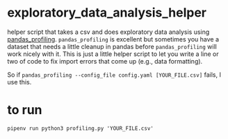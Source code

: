 # exploratory_data_analysis_helper
helper script that takes a csv and does exploratory data analysis using [pandas_profiling](https://github.com/pandas-profiling/pandas-profiling).
`pandas_profiling` is excellent but sometimes you have a dataset that needs a little cleanup in pandas before `pandas_profiling` will work nicely with it.  This is just a little helper script to let you write a line or two of code to fix import errors that come up (e.g., data formatting).

So if `pandas_profiling --config_file config.yaml [YOUR_FILE.csv]` fails, I use this.

# to run
`pipenv run python3 profiling.py 'YOUR_FILE.csv'`
